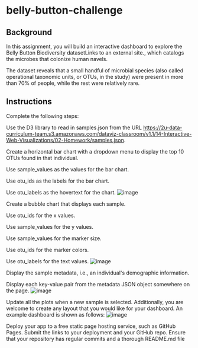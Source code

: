 # belly-button-challenge

## Background
In this assignment, you will build an interactive dashboard to explore the Belly Button Biodiversity datasetLinks to an external site., which catalogs the microbes that colonize human navels.

The dataset reveals that a small handful of microbial species (also called operational taxonomic units, or OTUs, in the study) were present in more than 70% of people, while the rest were relatively rare.

## Instructions
Complete the following steps:

Use the D3 library to read in samples.json from the URL https://2u-data-curriculum-team.s3.amazonaws.com/dataviz-classroom/v1.1/14-Interactive-Web-Visualizations/02-Homework/samples.json.

Create a horizontal bar chart with a dropdown menu to display the top 10 OTUs found in that individual.

Use sample_values as the values for the bar chart.

Use otu_ids as the labels for the bar chart.

Use otu_labels as the hovertext for the chart.
![image](https://user-images.githubusercontent.com/113127015/222930605-524d55b6-cd60-4a2b-b6a5-63af3d929a8a.png)

Create a bubble chart that displays each sample.

Use otu_ids for the x values.

Use sample_values for the y values.

Use sample_values for the marker size.

Use otu_ids for the marker colors.

Use otu_labels for the text values.
![image](https://user-images.githubusercontent.com/113127015/222930628-347df22a-a827-49f8-a84a-65d0cd8b7826.png)

Display the sample metadata, i.e., an individual's demographic information.

Display each key-value pair from the metadata JSON object somewhere on the page.
![image](https://user-images.githubusercontent.com/113127015/222930642-b3d06759-116d-4bfb-bbd9-11234c108413.png)

Update all the plots when a new sample is selected. Additionally, you are welcome to create any layout that you would like for your dashboard. An example dashboard is shown as follows:
![image](https://user-images.githubusercontent.com/113127015/222930648-b15dc1da-a843-4d47-96fd-a03c6aad7d65.png)

Deploy your app to a free static page hosting service, such as GitHub Pages. Submit the links to your deployment and your GitHub repo. Ensure that your repository has regular commits and a thorough README.md file
